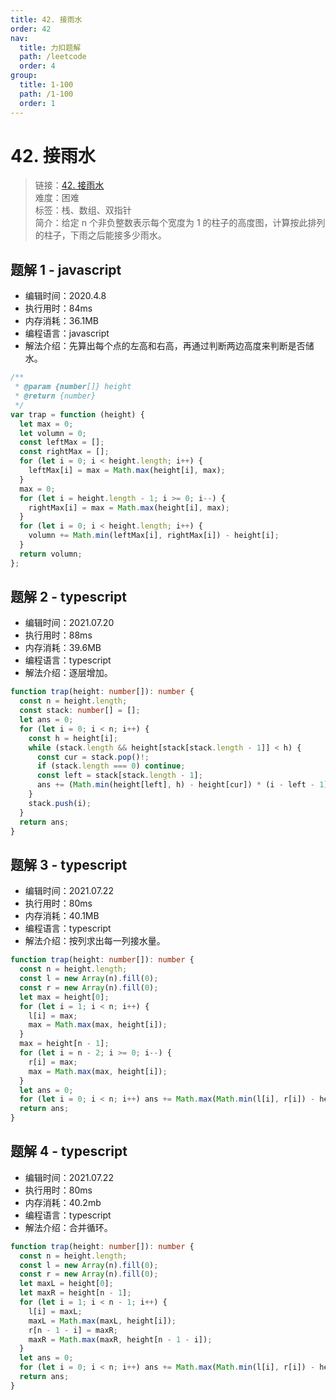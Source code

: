 ```yaml
---
title: 42. 接雨水
order: 42
nav:
  title: 力扣题解
  path: /leetcode
  order: 4
group:
  title: 1-100
  path: /1-100
  order: 1
---
```


# 42. 接雨水

> 链接：[42. 接雨水](https://leetcode-cn.com/problems/trapping-rain-water/)  
> 难度：困难  
> 标签：栈、数组、双指针  
> 简介：给定 n 个非负整数表示每个宽度为 1 的柱子的高度图，计算按此排列的柱子，下雨之后能接多少雨水。

## 题解 1 - javascript

- 编辑时间：2020.4.8
- 执行用时：84ms
- 内存消耗：36.1MB
- 编程语言：javascript
- 解法介绍：先算出每个点的左高和右高，再通过判断两边高度来判断是否储水。

```javascript
/**
 * @param {number[]} height
 * @return {number}
 */
var trap = function (height) {
  let max = 0;
  let volumn = 0;
  const leftMax = [];
  const rightMax = [];
  for (let i = 0; i < height.length; i++) {
    leftMax[i] = max = Math.max(height[i], max);
  }
  max = 0;
  for (let i = height.length - 1; i >= 0; i--) {
    rightMax[i] = max = Math.max(height[i], max);
  }
  for (let i = 0; i < height.length; i++) {
    volumn += Math.min(leftMax[i], rightMax[i]) - height[i];
  }
  return volumn;
};
```

## 题解 2 - typescript

- 编辑时间：2021.07.20
- 执行用时：88ms
- 内存消耗：39.6MB
- 编程语言：typescript
- 解法介绍：逐层增加。

```typescript
function trap(height: number[]): number {
  const n = height.length;
  const stack: number[] = [];
  let ans = 0;
  for (let i = 0; i < n; i++) {
    const h = height[i];
    while (stack.length && height[stack[stack.length - 1]] < h) {
      const cur = stack.pop()!;
      if (stack.length === 0) continue;
      const left = stack[stack.length - 1];
      ans += (Math.min(height[left], h) - height[cur]) * (i - left - 1);
    }
    stack.push(i);
  }
  return ans;
}
```

## 题解 3 - typescript

- 编辑时间：2021.07.22
- 执行用时：80ms
- 内存消耗：40.1MB
- 编程语言：typescript
- 解法介绍：按列求出每一列接水量。

```typescript
function trap(height: number[]): number {
  const n = height.length;
  const l = new Array(n).fill(0);
  const r = new Array(n).fill(0);
  let max = height[0];
  for (let i = 1; i < n; i++) {
    l[i] = max;
    max = Math.max(max, height[i]);
  }
  max = height[n - 1];
  for (let i = n - 2; i >= 0; i--) {
    r[i] = max;
    max = Math.max(max, height[i]);
  }
  let ans = 0;
  for (let i = 0; i < n; i++) ans += Math.max(Math.min(l[i], r[i]) - height[i], 0);
  return ans;
}
```

## 题解 4 - typescript

- 编辑时间：2021.07.22
- 执行用时：80ms
- 内存消耗：40.2mb
- 编程语言：typescript
- 解法介绍：合并循环。

```typescript
function trap(height: number[]): number {
  const n = height.length;
  const l = new Array(n).fill(0);
  const r = new Array(n).fill(0);
  let maxL = height[0];
  let maxR = height[n - 1];
  for (let i = 1; i < n - 1; i++) {
    l[i] = maxL;
    maxL = Math.max(maxL, height[i]);
    r[n - 1 - i] = maxR;
    maxR = Math.max(maxR, height[n - 1 - i]);
  }
  let ans = 0;
  for (let i = 0; i < n; i++) ans += Math.max(Math.min(l[i], r[i]) - height[i], 0);
  return ans;
}
```
